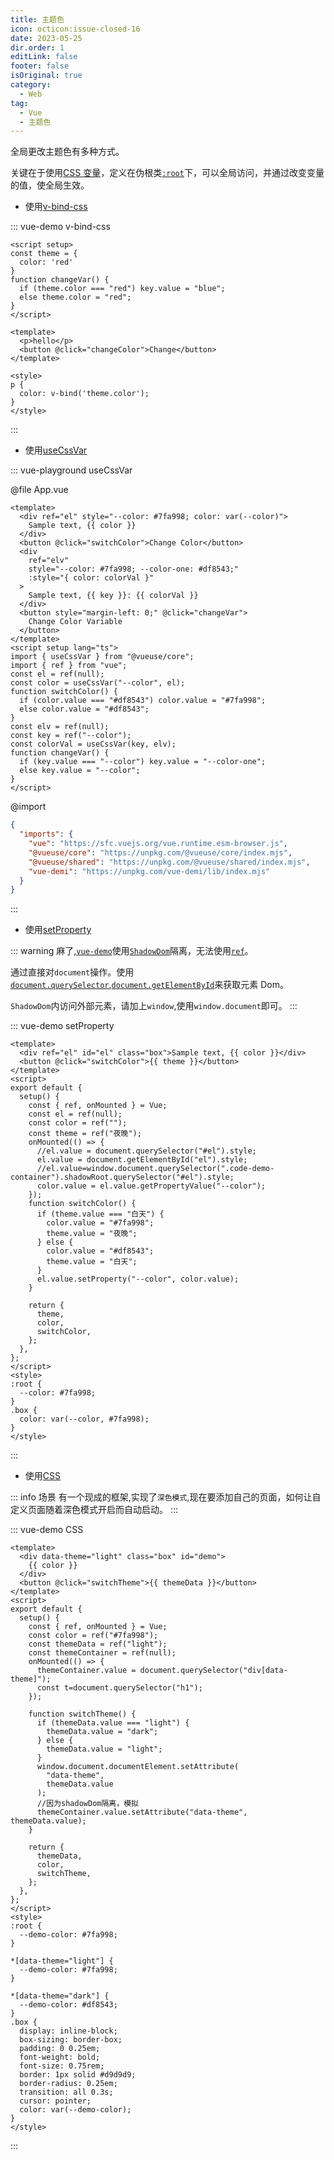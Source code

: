 ```yaml
---
title: 主题色
icon: octicon:issue-closed-16
date: 2023-05-25
dir.order: 1
editLink: false
footer: false
isOriginal: true
category:
  - Web
tag:
  - Vue
  - 主题色
---
```


全局更改主题色有多种方式。

关键在于使用[CSS 变量](https://developer.mozilla.org/zh-CN/docs/Web/CSS/Using_CSS_custom_properties)，定义在伪根类[`:root`](https://developer.mozilla.org/zh-CN/docs/Web/CSS/Using_CSS_custom_properties)下，可以全局访问，并通过改变变量的值，使全局生效。

- 使用[v-bind-css](https://cn.vuejs.org/api/sfc-css-features.html#v-bind-in-css)

::: vue-demo v-bind-css

```vue
<script setup>
const theme = {
  color: 'red'
}
function changeVar() {
  if (theme.color === "red") key.value = "blue";
  else theme.color = "red";
}
</script>

<template>
  <p>hello</p>
  <button @click="changeColor">Change</button>
</template>

<style>
p {
  color: v-bind('theme.color');
}
</style>
```

:::

- 使用[useCssVar](https://vueuse.org/core/useCssVar/)

::: vue-playground useCssVar

@file App.vue

```vue
<template>
  <div ref="el" style="--color: #7fa998; color: var(--color)">
    Sample text, {{ color }}
  </div>
  <button @click="switchColor">Change Color</button>
  <div
    ref="elv"
    style="--color: #7fa998; --color-one: #df8543;"
    :style="{ color: colorVal }"
  >
    Sample text, {{ key }}: {{ colorVal }}
  </div>
  <button style="margin-left: 0;" @click="changeVar">
    Change Color Variable
  </button>
</template>
<script setup lang="ts">
import { useCssVar } from "@vueuse/core";
import { ref } from "vue";
const el = ref(null);
const color = useCssVar("--color", el);
function switchColor() {
  if (color.value === "#df8543") color.value = "#7fa998";
  else color.value = "#df8543";
}
const elv = ref(null);
const key = ref("--color");
const colorVal = useCssVar(key, elv);
function changeVar() {
  if (key.value === "--color") key.value = "--color-one";
  else key.value = "--color";
}
</script>
```

@import

```json
{
  "imports": {
    "vue": "https://sfc.vuejs.org/vue.runtime.esm-browser.js",
    "@vueuse/core": "https://unpkg.com/@vueuse/core/index.mjs",
    "@vueuse/shared": "https://unpkg.com/@vueuse/shared/index.mjs",
    "vue-demi": "https://unpkg.com/vue-demi/lib/index.mjs"
  }
}
```

:::

- 使用[setProperty](https://developer.mozilla.org/zh-CN/docs/Web/API/CSSStyleDeclaration/setProperty)

::: warning
麻了,[`vue-demo`](https://plugin-md-enhance.vuejs.press/zh/guide/demo/vue.html#%E6%A0%BC%E5%BC%8F)使用[`ShadowDom`](https://developer.mozilla.org/zh-CN/docs/Web/API/Web_components/Using_shadow_DOM)隔离，无法使用[`ref`](https://cn.vuejs.org/guide/essentials/template-refs.html#ref-on-component)。

通过直接对`document`操作。使用[`document.querySelector`](https://developer.mozilla.org/zh-CN/docs/Web/API/Document/querySelector),[`document.getElementById`](https://developer.mozilla.org/zh-CN/docs/Web/API/Document/getElementById)来获取元素 Dom。

`ShadowDom`内访问外部元素，请加上`window`,使用`window.document`即可。
:::

::: vue-demo setProperty

```vue
<template>
  <div ref="el" id="el" class="box">Sample text, {{ color }}</div>
  <button @click="switchColor">{{ theme }}</button>
</template>
<script>
export default {
  setup() {
    const { ref, onMounted } = Vue;
    const el = ref(null);
    const color = ref("");
    const theme = ref("夜晚");
    onMounted(() => {
      //el.value = document.querySelector("#el").style;
      el.value = document.getElementById("el").style;
      //el.value=window.document.querySelector(".code-demo-container").shadowRoot.querySelector("#el").style;
      color.value = el.value.getPropertyValue("--color");
    });
    function switchColor() {
      if (theme.value === "白天") {
        color.value = "#7fa998";
        theme.value = "夜晚";
      } else {
        color.value = "#df8543";
        theme.value = "白天";
      }
      el.value.setProperty("--color", color.value);
    }

    return {
      theme,
      color,
      switchColor,
    };
  },
};
</script>
<style>
:root {
  --color: #7fa998;
}
.box {
  color: var(--color, #7fa998);
}
</style>
```

:::

- 使用[CSS](https://developer.mozilla.org/zh-CN/docs/Learn/Getting_started_with_the_web/CSS_basics)

::: info 场景
有一个现成的框架,实现了`深色模式`,现在要添加自己的页面，如何让自定义页面随着深色模式开启而自动启动。
:::

::: vue-demo CSS

```vue
<template>
  <div data-theme="light" class="box" id="demo">
    {{ color }}
  </div>
  <button @click="switchTheme">{{ themeData }}</button>
</template>
<script>
export default {
  setup() {
    const { ref, onMounted } = Vue;
    const color = ref("#7fa998");
    const themeData = ref("light");
    const themeContainer = ref(null);
    onMounted(() => {
      themeContainer.value = document.querySelector("div[data-theme]");
      const t=document.querySelector("h1");
    });

    function switchTheme() {
      if (themeData.value === "light") {
        themeData.value = "dark";
      } else {
        themeData.value = "light";
      }
      window.document.documentElement.setAttribute(
        "data-theme",
        themeData.value
      );
      //因为shadowDom隔离，模拟
      themeContainer.value.setAttribute("data-theme", themeData.value);
    }

    return {
      themeData,
      color,
      switchTheme,
    };
  },
};
</script>
<style>
:root {
  --demo-color: #7fa998;
}

*[data-theme="light"] {
  --demo-color: #7fa998;
}

*[data-theme="dark"] {
  --demo-color: #df8543;
}
.box {
  display: inline-block;
  box-sizing: border-box;
  padding: 0 0.25em;
  font-weight: bold;
  font-size: 0.75rem;
  border: 1px solid #d9d9d9;
  border-radius: 0.25em;
  transition: all 0.3s;
  cursor: pointer;
  color: var(--demo-color);
}
</style>
```

:::

